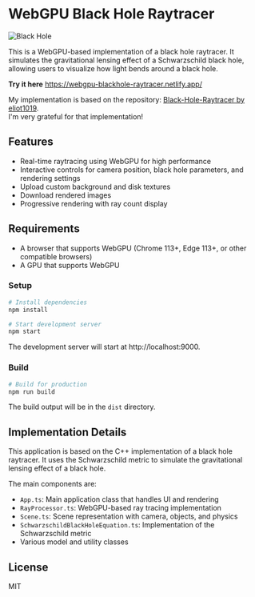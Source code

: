 # WebGPU Black Hole Raytracer

![Black Hole](https://github.com/yukarinoki/webgpu-blackhole-raytracer/blob/main/samples/lava_disk.jpg)

This is a WebGPU-based implementation of a black hole raytracer. It simulates the gravitational lensing effect of a Schwarzschild black hole, allowing users to visualize how light bends around a black hole.

**Try it here**
https://webgpu-blackhole-raytracer.netlify.app/

My implementation is based on the repository: [Black-Hole-Raytracer by eliot1019](https://github.com/eliot1019/Black-Hole-Raytracer).  
I'm very grateful for that implementation!

## Features
- Real-time raytracing using WebGPU for high performance
- Interactive controls for camera position, black hole parameters, and rendering settings
- Upload custom background and disk textures
- Download rendered images
- Progressive rendering with ray count display

## Requirements

- A browser that supports WebGPU (Chrome 113+, Edge 113+, or other compatible browsers)
- A GPU that supports WebGPU

### Setup

```bash
# Install dependencies
npm install

# Start development server
npm start
```

The development server will start at http://localhost:9000.

### Build

```bash
# Build for production
npm run build
```

The build output will be in the `dist` directory.

## Implementation Details

This application is based on the C++ implementation of a black hole raytracer. It uses the Schwarzschild metric to simulate the gravitational lensing effect of a black hole.

The main components are:

- `App.ts`: Main application class that handles UI and rendering
- `RayProcessor.ts`: WebGPU-based ray tracing implementation
- `Scene.ts`: Scene representation with camera, objects, and physics
- `SchwarzschildBlackHoleEquation.ts`: Implementation of the Schwarzschild metric
- Various model and utility classes

## License

MIT

